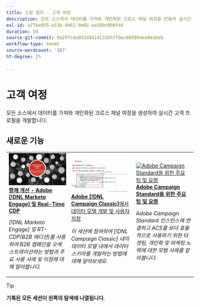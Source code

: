 ```yaml
---
title: 스킬 빌더 - 고객 여정
description: 모든 소스에서 데이터를 가져와 개인화된 크로스 채널 여정을 만들어 실시간 고객 프로필을 개발하는 데 도움이 되는 녹화된 웨비나 시리즈입니다.
exl-id: a77be055-e53b-4062-9e02-ee589c0b0f4d
duration: 54
source-git-commit: 9a297cda953d4414131657f9ac84580aea0eabeb
workflow-type: tm+mt
source-wordcount: '167'
ht-degree: 2%

---
```


# 고객 여정

모든 소스에서 데이터를 가져와 개인화된 크로스 채널 여정을 생성하여 실시간 고객 프로필을 개발합니다.

## 새로운 기능

<table>
<tr>
  <td>
    <a href="https://experienceleague.adobe.com/docs/skill-builder-events/skill-builder/customer-journeys/2022/b2b-campaigns.html">
      <img alt="함께 사용하여 더욱 효율적인 작업 수행 - Adobe [!DNL Marketo Engage] 및 Real-Time CDP" src="assets/343824.jpeg" />
    </a>
     <div>
      <a href="https://experienceleague.adobe.com/docs/skill-builder-events/skill-builder/customer-journeys/2022/b2b-campaigns.html">
        <strong>함께 개선 - Adobe [!DNL Marketo Engage] 및 Real-Time CDP</strong>
      </a>
    </div>
    <p>
    <em>[!DNL Marketo Engage] 및 RT-CDP(B2B 에디션)를 사용하여 B2B 캠페인을 오케스트레이션하는 방법과 주요 사용 사례 및 이점에 대해 알아봅니다.</em>
    <p>
  </td>
  <td>
    <a href="https://experienceleague.adobe.com/docs/skill-builder-events/skill-builder/customer-journeys/2022/data-models.html">
      <img alt="Adobe에서 데이터 모델 개발 및 사용자 지정 [!DNL Campaign Classic]" src="assets/343829.jpeg" />
    </a>
     <div>
      <a href="https://experienceleague.adobe.com/docs/skill-builder-events/skill-builder/customer-journeys/2022/data-models.html">
        <strong>Adobe [!DNL Campaign Classic]</strong>에서 데이터 모델 개발 및 사용자 지정
      </a>
    </div>
    <p>
    <em>이 세션에 참여하여 [!DNL Campaign Classic] 내의 데이터 모델 내에서 데이터 스키마를 개발하는 방법에 대해 알아보세요.</em>
    <p>
  </td>  
  <td>
    <a href="https://experienceleague.adobe.com/docs/skill-builder-events/skill-builder/customer-journeys/2022/tips-and-tricks.html">
      <img alt="Adobe Campaign Standard을 위한 주요 팁 및 요령" src="https://video.tv.adobe.com/v/343828?format=jpeg" />
    </a>
     <div>
      <a href="https://experienceleague.adobe.com/docs/skill-builder-events/skill-builder/customer-journeys/2022/tips-and-tricks.html">
        <strong>Adobe Campaign Standard을 위한 주요 팁 및 요령</strong>
      </a>
    </div>
    <p>
    <em>Adobe Campaign Standard 인스턴스에 연결하고 ACS를 보다 효율적으로 사용하기 위한 타겟팅, 개인화 및 마케팅 노력에 대한 모범 사례를 알아봅니다.</em>
    <p>
  </td>
</tr>
</table>

>[!TIP]
>
>**기록된 모든 세션이 왼쪽의 탐색에 나열됩니다**.
